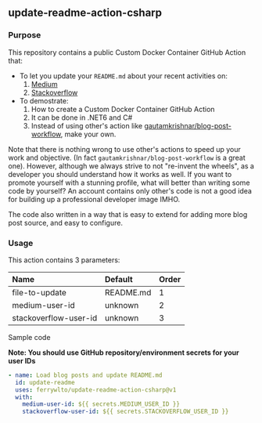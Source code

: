 ## update-readme-action-csharp

### Purpose
This repository contains a public Custom Docker Container GitHub Action that:
- To let you update your `README.md` about your recent activities on:
  1. [Medium](https://medium.com/)
  2. [Stackoverflow](https://stackoverflow.com/)
- To demostrate:
  1. How to create a Custom Docker Container GitHub Action
  2. It can be done in .NET6 and C#
  3. Instead of using other's action like [gautamkrishnar/blog-post-workflow](https://github.com/gautamkrishnar/blog-post-workflow), make your own.

Note that there is nothing wrong to use other's actions to speed up your work and objective. (In fact `gautamkrishnar/blog-post-workflow` is a great one). However, although we always strive to not "re-invent the wheels", as a developer you should understand how it works as well. If you want to promote yourself with a stunning profile, what will better than writing some code by yourself? An account contains only other's code is not a good idea for building up a professional developer image IMHO.

The code also written in a way that is easy to extend for adding more blog post source, and easy to configure.

### Usage

This action contains 3 parameters:

| Name | Default | Order
| :-- | :-- | :-- |
| file-to-update | README.md | 1 |
| medium-user-id | unknown | 2 |
| stackoverflow-user-id | unknown | 3 |

Sample code

<b>Note: You should use GitHub repository/environment secrets for your user IDs</b>

```yaml
- name: Load blog posts and update README.md
  id: update-readme
  uses: ferrywlto/update-readme-action-csharp@v1
  with:
    medium-user-id: ${{ secrets.MEDIUM_USER_ID }}
    stackoverflow-user-id: ${{ secrets.STACKOVERFLOW_USER_ID }}
```
